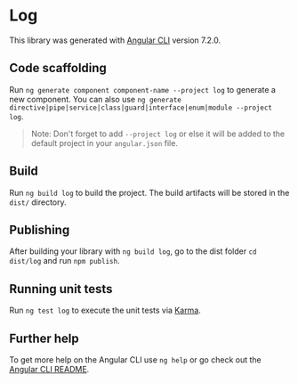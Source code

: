 # Log

This library was generated with [Angular CLI](https://github.com/angular/angular-cli) version 7.2.0.

## Code scaffolding

Run `ng generate component component-name --project log` to generate a new component. You can also use `ng generate directive|pipe|service|class|guard|interface|enum|module --project log`.

> Note: Don't forget to add `--project log` or else it will be added to the default project in your `angular.json` file.

## Build

Run `ng build log` to build the project. The build artifacts will be stored in the `dist/` directory.

## Publishing

After building your library with `ng build log`, go to the dist folder `cd dist/log` and run `npm publish`.

## Running unit tests

Run `ng test log` to execute the unit tests via [Karma](https://karma-runner.github.io).

## Further help

To get more help on the Angular CLI use `ng help` or go check out the [Angular CLI README](https://github.com/angular/angular-cli/blob/master/README.md).
